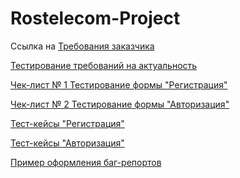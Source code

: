 # Rostelecom-Project

Ссылка на [Требования заказчика](https://docs.google.com/document/d/1qjxV74uK0TZH1Y5WJUCNk_4pTZG8I7eH95evnrp1IwM/edit?usp=sharing)

[Тестирование требований на актуальность](https://github.com/Elena-Belova/Project-Rostelecom/blob/0bee401a4a44e48b5cc42b62106604a6bbc0dbbe/%D0%A2%D0%B5%D1%81%D1%82%D0%A2%D1%80%D0%B5%D0%B1%D0%BE%D0%B2%D0%B0%D0%BD%D0%B8%D1%8F%20(%D0%A0%D0%BE%D1%81%D1%82%D0%B5%D0%BB%D0%B5%D0%BA%D0%BE%D0%BC).pdf)

[Чек-лист № 1 Тестирование формы "Регистрация"](https://github.com/Elena-Belova/Project-Rostelecom/blob/0bee401a4a44e48b5cc42b62106604a6bbc0dbbe/%D0%A7%D0%B5%D0%BA-%D0%BB%D0%B8%D1%81%D1%82%20%E2%84%961%20%D0%A0%D0%B5%D0%B3%D0%B8%D1%81%D1%82%D1%80%D0%B0%D1%86%D0%B8%D1%8F%20(%D0%A0%D0%BE%D1%81%D1%82%D0%B5%D0%BB%D0%B5%D0%BA%D0%BE%D0%BC).pdf)

[Чек-лист № 2 Тестирование формы "Авторизация"](https://github.com/Elena-Belova/Project-Rostelecom/blob/0bee401a4a44e48b5cc42b62106604a6bbc0dbbe/%D0%A7%D0%B5%D0%BA-%D0%BB%D0%B8%D1%81%D1%82%20%E2%84%96%202%20%D0%90%D0%B2%D1%82%D0%BE%D1%80%D0%B8%D0%B7%D0%B0%D1%86%D0%B8%D1%8F%20(%D0%A0%D0%BE%D1%81%D1%82%D0%B5%D0%BB%D0%B5%D0%BA%D0%BE%D0%BC).pdf)

[Тест-кейсы "Регистрация"](https://github.com/Elena-Belova/Project-Rostelecom/blob/0bee401a4a44e48b5cc42b62106604a6bbc0dbbe/%D0%A2%D0%B5%D1%81%D1%82-%D0%BA%D0%B5%D0%B9%D1%81%D1%8B%20%D0%A0%D0%B5%D0%B3%D0%B8%D1%81%D1%82%D1%80%D0%B0%D1%86%D0%B8%D1%8F%20(%D0%A0%D0%BE%D1%81%D1%82%D0%B5%D0%BB%D0%B5%D0%BA%D0%BE%D0%BC).pdf)

[Тест-кейсы "Авторизация"](https://github.com/Elena-Belova/Project-Rostelecom/blob/0bee401a4a44e48b5cc42b62106604a6bbc0dbbe/%D0%A2%D0%B5%D1%81%D1%82-%D0%BA%D0%B5%D0%B9%D1%81%D1%8B%20%D0%90%D0%B2%D1%82%D0%BE%D1%80%D0%B8%D0%B7%D0%B0%D1%86%D0%B8%D1%8F%20(%D0%A0%D0%BE%D1%81%D1%82%D0%B5%D0%BB%D0%B5%D0%BA%D0%BE%D0%BC).pdf)

[Пример оформления баг-репортов](https://github.com/Elena-Belova/Project-Rostelecom/blob/0bee401a4a44e48b5cc42b62106604a6bbc0dbbe/%D0%9E%D1%84%D0%BE%D1%80%D0%BC%D0%BB%D0%B5%D0%BD%D0%B8%D0%B5%20%D0%B4%D0%B5%D1%84%D0%B5%D0%BA%D1%82%D0%BE%D0%B2(%D0%A0%D0%BE%D1%81%D1%82%D0%B5%D0%BB%D0%B5%D0%BA%D0%BE%D0%BC).pdf)
